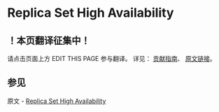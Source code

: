 # Replica Set High Availability

## ！本页翻译征集中！

请点击页面上方 EDIT THIS PAGE 参与翻译。
详见：
[贡献指南]( https://github.com/JinMuInfo/MongoDB-Manual-zh/blob/master/CONTRIBUTING.md )、
[原文链接](  https://docs.mongodb.com/manual/core/replica-set-high-availability/  )。

## 参见

原文 - [Replica Set High Availability]( https://docs.mongodb.com/manual/core/replica-set-high-availability/ )

